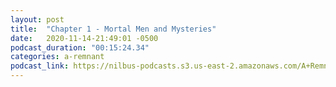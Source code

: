 ```yaml
---
layout: post
title:  "Chapter 1 - Mortal Men and Mysteries"
date:   2020-11-14-21:49:01 -0500
podcast_duration: "00:15:24.34"
categories: a-remnant
podcast_link: https://nilbus-podcasts.s3.us-east-2.amazonaws.com/A+Remnant+Shall+Return/01+-+Chapter+One+-+Mortal+Men+and+Mysteries.mp3
---
```


